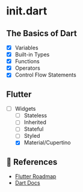# init.dart

## The Basics of Dart

- [x] Variables
- [x] Built-in Types
- [x] Functions
- [x] Operators
- [x] Control Flow Statements

## Flutter

- [ ] Widgets
  - [ ] Stateless
  - [ ] Inherited
  - [ ] Stateful
  - [ ] Styled
  - [x] Material/Cupertino

## 🔗 References

* [Flutter Roadmap](https://roadmap.sh/flutter)
* [Dart Docs](https://dart.dev/language)
